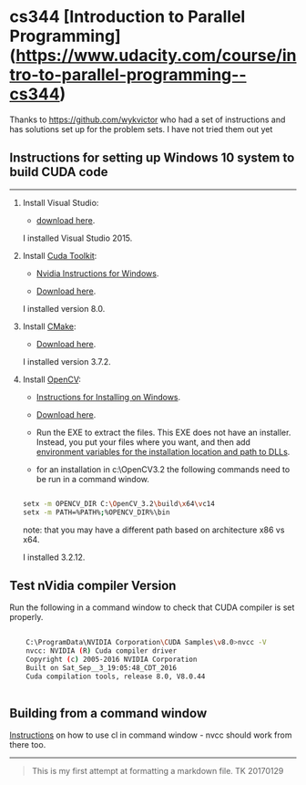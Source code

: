 cs344 [Introduction to Parallel Programming] (https://www.udacity.com/course/intro-to-parallel-programming--cs344)
============================================

Thanks to https://github.com/wykvictor who had a set of instructions and has solutions set up for the problem sets.  I have not tried them out yet 

## Instructions for setting up Windows 10 system to build CUDA code
---------------------------------------------------------------------------------
1. Install Visual Studio:

	- [download here](https://www.visualstudio.com/vs/).
	
	I installed Visual Studio 2015.
	
2. Install [Cuda Toolkit](https://developer.nvidia.com/cuda-toolkit):

	- [Nvidia Instructions for Windows](http://docs.nvidia.com/cuda/cuda-installation-guide-microsoft-windows/index.html#axzz4XAtAEBZI).
	
	- [Download here](https://developer.nvidia.com/cuda-downloads).
	
	I installed version 8.0.

3. Install [CMake](https://cmake.org/):

	- [Download here](https://cmake.org/download/).
	
	I installed version 3.7.2.

4. Install [OpenCV](http://opencv.org/):

	- [Instructions for Installing on Windows](http://docs.opencv.org/3.2.0/d3/d52/tutorial_windows_install.html#tutorial_windows_install_prebuilt).
	
	- [Download here](https://sourceforge.net/projects/opencvlibrary/files/opencv-win/).
	
	- Run the EXE to extract the files. This EXE does not have an installer. Instead, you put your files where you want, and then add [environment variables for the installation location and path to DLLs](http://docs.opencv.org/3.2.0/d3/d52/tutorial_windows_install.html#tutorial_windows_install_path).
	 
	- for an installation in c:\OpenCV3.2 the following commands need to be run in a command window.
	
	```sh
	
  	setx -m OPENCV_DIR C:\OpenCV_3.2\build\x64\vc14
  	setx -m PATH=%PATH%;%OPENCV_DIR%\bin
	
	```
	note: that you may have a different path based on architecture x86 vs x64.
	
	I installed 3.2.12.
	
## Test nVidia compiler Version
	
Run the following in a command window to check that CUDA compiler is set properly.
	
```sh
	
	C:\ProgramData\NVIDIA Corporation\CUDA Samples\v8.0>nvcc -V
	nvcc: NVIDIA (R) Cuda compiler driver
	Copyright (c) 2005-2016 NVIDIA Corporation
	Built on Sat_Sep__3_19:05:48_CDT_2016
	Cuda compilation tools, release 8.0, V8.0.44
	
```

## Building from a command window

[Instructions](https://msdn.microsoft.com/en-ca/library/ms235639.aspx) on how to use cl in command window - nvcc should work from there too.


-------------------------------------------------

>This is my first attempt at formatting a markdown file. TK 20170129
